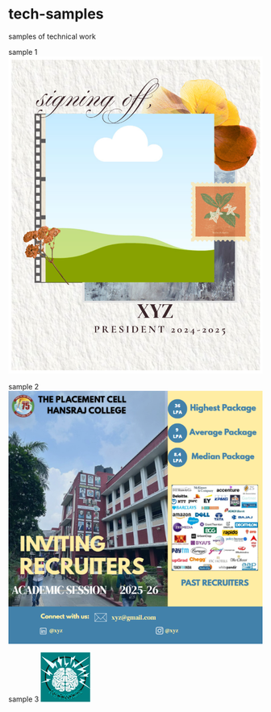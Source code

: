 # tech-samples
samples of technical work

sample 1
![App Screenshot](sample1.png)

sample 2
![App Screenshot](sample2.png)

sample 3
![App Screenshot](sample3.png)
